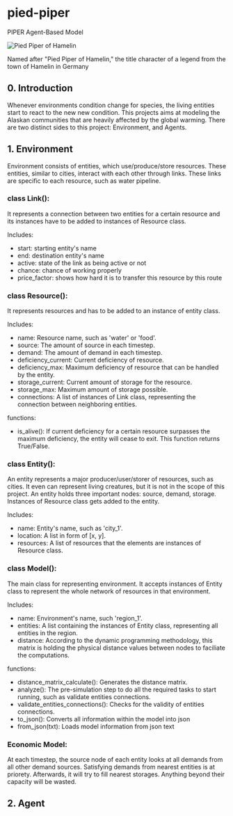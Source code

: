 # pied-piper
PIPER Agent-Based Model


![Pied Piper of Hamelin](https://upload.wikimedia.org/wikipedia/commons/thumb/d/d9/Pied_Piper2.jpg/593px-Pied_Piper2.jpg)

Named after "Pied Piper of Hamelin," the title character of a legend from the town of Hamelin in Germany

## 0. Introduction
Whenever environments condition change for species, the living entities start to react to the new new condition. This projects aims at modeling the Alaskan communities that are heavily affected by the global warming. There are two distinct sides to this project: Environment, and Agents.

## 1. Environment
Environment consists of entities, which use/produce/store resources. These entities, similar to cities, interact with each other through links. These links are specific to each resource, such as water pipeline.

### class Link():
It represents a connection between two entities for a certain resource and its instances have to be added to instances of Resource class.

Includes:
- start: starting entity's name
- end: destination entity's name
- active: state of the link as being active or not
- chance: chance of working properly
- price_factor: shows how hard it is to transfer this resource by this route

### class Resource():
It represents resources and has to be added to an instance of entity class.

Includes:
- name: Resource name, such as 'water' or 'food'.
- source: The amount of source in each timestep.
- demand: The amount of demand in each timestep.
- deficiency_current: Current deficiency of resource.
- deficiency_max: Maximum deficiency of resource that can be handled by the entity.
- storage_current: Current amount of storage for the resource.
- storage_max: Maximum amount of storage possible.
- connections: A list of instances of Link class, representing the connection between neighboring entities.

functions:
- is_alive(): If current deficiency for a certain resource surpasses the maximum deficiency, the entity will cease to exit. This function returns True/False.

### class Entity():
An entity represents a major producer/user/storer of resources, such as cities. It even can represent living creatures, but it is not in the scope of this project. An entity holds three important nodes: source, demand, storage. Instances of Resource class gets added to the entity.

Includes:
- name: Entity's name, such as 'city_1'.
- location: A list in form of [x, y].
- resources: A list of resources that the elements are instances of Resource class.

### class Model():
The main class for representing environment. It accepts instances of Entity class to represent the whole network of resources in that environment.

Includes:
- name: Environment's name, such 'region_1'.
- entities: A list containing the instances of Entity class, representing all entities in the region.
- distance: According to the dynamic programming methodology, this matrix is holding the physical distance values between nodes to faciliate the computations.

functions:
- distance_matrix_calculate(): Generates the distance matrix.
- analyze(): The pre-simulation step to do all the required tasks to start running, such as validate entities connections.
- validate_entities_connections(): Checks for the validity of entities connections.
- to_json(): Converts all information within the model into json
- from_json(txt): Loads model information from json text

### Economic Model:
At each timestep, the source node of each entity looks at all demands from all other demand sources. Satisfying demands from nearest entities is at priorety. Afterwards, it will try to fill nearest storages. Anything beyond their capacity will be wasted.

## 2. Agent